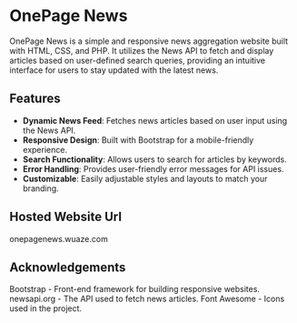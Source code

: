 # OnePage News

OnePage News is a simple and responsive news aggregation website built with HTML, CSS, and PHP. It utilizes the News API to fetch and display articles based on user-defined search queries, providing an intuitive interface for users to stay updated with the latest news.

## Features

- **Dynamic News Feed**: Fetches news articles based on user input using the News API.
- **Responsive Design**: Built with Bootstrap for a mobile-friendly experience.
- **Search Functionality**: Allows users to search for articles by keywords.
- **Error Handling**: Provides user-friendly error messages for API issues.
- **Customizable**: Easily adjustable styles and layouts to match your branding.

## Hosted Website Url

  onepagenews.wuaze.com

## Acknowledgements
Bootstrap - Front-end framework for building responsive websites.
newsapi.org - The API used to fetch news articles.
Font Awesome - Icons used in the project.
